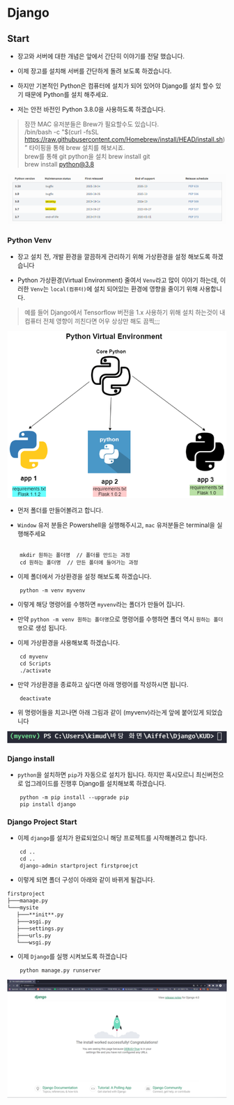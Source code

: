 # Django

## Start

- 장고와 서버에 대한 개념은 앞에서 간단히 이야기를 전달 했습니다.

- 이제 장고를 설치해 서버를 간단하게 돌려 보도록 하겠습니다.

- 하지만 기본적인 Python은 컴퓨터에 설치가 되어 있어야 Django를 설치 할수 있기 때문에 Python를 설치 해주세요.

- 저는 안전 바전인 Python 3.8.0을 사용하도록 하겠습니다.

> 잠깐 MAC 유저분들은 Brew가 필요할수도 있습니다.  
> /bin/bash -c "$(curl -fsSL https://raw.githubusercontent.com/Homebrew/install/HEAD/install.sh)” 타이핑을 통해 brew 설치를 해보시죠.  
> brew를 통해 git python을 설치
> brew install git  
> brew install python@3.8

<p align="center"><img src="./IMG/1.png"></p>

### Python Venv

- 장고 설치 전, 개발 환경을 깔끔하게 관리하기 위해 가상환경을 설정 해보도록 하겠습니다

- Python 가상환경(Virtual Environment) 줄여서 `Venv`라고 많이 이야기 하는데, 이러한 `Venv`는 `local(컴퓨터)`에 설치 되어있는 환경에 영향을 줄이기 위해 사용합니다.

> 예를 들어 Django에서 Tensorflow 버전을 1.x 사용하기 위해 설치 하는것이 내 컴퓨터 전체 영향이 끼친다면 어우 상상만 해도 끔찍;;;

<p align="center"><img src="./IMG/2.png"></p>

- 먼저 폴더를 만들어볼려고 합니다.

- `Window` 유저 분들은 Powershell을 실행해주시고, `mac` 유저분들은 terminal을 실행해주세요

```console

    mkdir 원하는 폴더명  // 폴더를 만드는 과정
    cd 원하는 폴더명  // 만든 폴더에 들어가는 과정

```

- 이제 폴더에서 가상환경을 설정 해보도록 하겠습니다.

```console
    python -m venv myvenv
```

- 이렇게 해당 명령어를 수행하면 `myvenv`라는 폴더가 만들어 집니다.

- 만약 `python -m venv 원하는 폴더명`으로 명령어를 수행하면 폴더 역시 `원하는 폴더명`으로 생성 됩니다.

- 이제 가상환경을 사용해보록 하겠습니다.

```console
    cd myvenv
    cd Scripts
    ./activate
```

- 만약 가상환경을 종료하고 싶다면 아래 명령어를 작성하시면 됩니다.

```console
    deactivate
```

- 위 명령어들을 치고나면 아래 그림과 같이 (myvenv)라는게 앞에 붙어있게 되었습니다
<p align="center"><img src="./IMG/3.png"></p>

### Django install

- `python`을 설치하면 `pip`가 자동으로 설치가 됩니다. 하지만 혹시모르니 최신버전으로 업그레이드를 진행후 Django를 설치해보록 하겠습니다.

```console
    python -m pip install --upgrade pip
    pip install django
```

### Django Project Start

- 이제 `django`를 설치가 완료되었으니 해당 프로젝트를 시작해볼려고 합니다.

```console
    cd ..
    cd ..
    django-admin startproject firstproejct
```

- 이렇게 되면 폴더 구성이 아래와 같이 바뀌게 될겁니다.

```console
firstproject
├───manage.py
└───mysite
   ├───**init**.py
   ├───asgi.py
   ├───settings.py
   ├───urls.py
   └───wsgi.py
```

- 이제 `Django`를 실행 시켜보도록 하겠습니다

```console
    python manage.py runserver
```

<p align="center"><img src="./IMG/4.png"></p>
